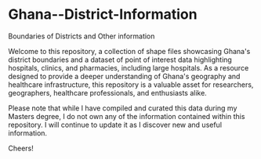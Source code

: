 # Ghana--District-Information
Boundaries of Districts and Other information

Welcome to this repository, a collection of shape files showcasing Ghana's district boundaries and a dataset of point of interest data highlighting hospitals, clinics, and pharmacies, including large hospitals. 
As a resource designed to provide a deeper understanding of Ghana's geography and healthcare infrastructure, this repository is a valuable asset for researchers, geographers, healthcare professionals, and enthusiasts alike.

Please note that while I have compiled and curated this data during my Masters degree, I do not own any of the information contained within this repository. 
I will continue to update it as I discover new and useful information.

Cheers!
